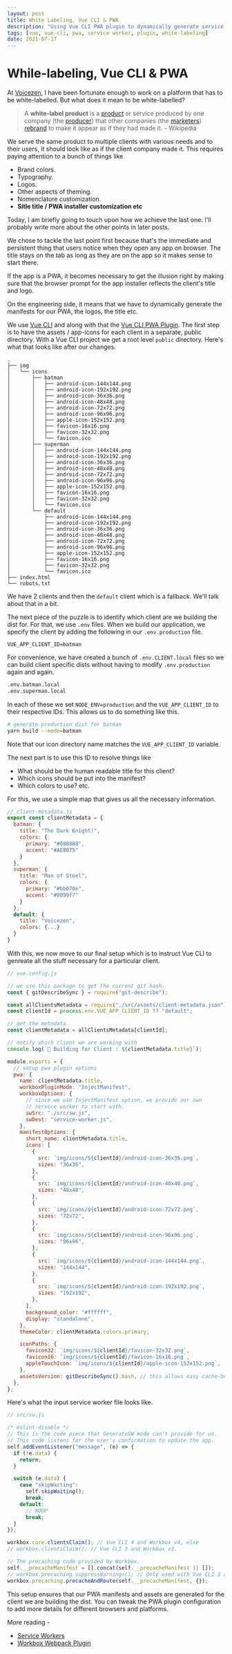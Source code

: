```yaml
---
layout: post
title: White Labeling, Vue CLI & PWA
description: "Using Vue CLI PWA plugin to dynamically generate service worker assets for different clients"
tags: [vue, vue-cli, pwa, service worker, plugin, white-labeling]
date: 2021-07-17
---
```


# While-labeling, Vue CLI & PWA

At [Voicezen](https://voicezen.ai/), I have been fortunate enough to work on a platform that has to be white-labelled. But what does it mean to be white-labelled?

> A **white-label product** is a [product](<https://en.wikipedia.org/wiki/Product_(business)>) or service produced by one company (the [producer](<https://en.wikipedia.org/wiki/Production_(economics)>)) that other companies (the [marketers](https://en.wikipedia.org/wiki/Marketing)) [rebrand](https://en.wikipedia.org/wiki/Rebranding) to make it appear as if they had made it. - Wikipedia

We serve the same product to multiple clients with various needs and to their users, it should look like as if the client company made it. This requires paying attention to a bunch of things like

- Brand colors.
- Typography.
- Logos.
- Other aspects of theming.
- Nomenclature customization.
- **Sitle title / PWA installer customization etc**

Today, I am briefly going to touch upon how we achieve the last one. I'll probably write more about the other points in later posts.

We chose to tackle the last point first because that's the immediate and persistent thing that users notice when they open any app on browser. The title stays on the tab as long as they are on the app so it makes sense to start there.

If the app is a PWA, it becomes necessary to get the illusion right by making sure that the browser prompt for the app installer reflects the client's title and logo.

On the engineering side, it means that we have to dynamically generate the manifests for our PWA, the logos, the title etc.

We use [Vue CLI](https://cli.vuejs.org/) and along with that the [Vue CLI PWA Plugin](https://cli.vuejs.org/core-plugins/pwa.html). The first step is to have the assets / app-icons for each client in a separate, public directory. With a Vue CLI project we get a root level `public` directory. Here's what that looks like after our changes.

```
.
├── img
│   └── icons
│       ├── batman
│       │   ├── android-icon-144x144.png
│       │   ├── android-icon-192x192.png
│       │   ├── android-icon-36x36.png
│       │   ├── android-icon-48x48.png
│       │   ├── android-icon-72x72.png
│       │   ├── android-icon-96x96.png
│       │   ├── apple-icon-152x152.png
│       │   ├── favicon-16x16.png
│       │   ├── favicon-32x32.png
│       │   └── favicon.ico
│       ├── superman
│       │   ├── android-icon-144x144.png
│       │   ├── android-icon-192x192.png
│       │   ├── android-icon-36x36.png
│       │   ├── android-icon-48x48.png
│       │   ├── android-icon-72x72.png
│       │   ├── android-icon-96x96.png
│       │   ├── apple-icon-152x152.png
│       │   ├── favicon-16x16.png
│       │   ├── favicon-32x32.png
│       │   └── favicon.ico
│       └── default
│           ├── android-icon-144x144.png
│           ├── android-icon-192x192.png
│           ├── android-icon-36x36.png
│           ├── android-icon-48x48.png
│           ├── android-icon-72x72.png
│           ├── android-icon-96x96.png
│           ├── apple-icon-152x152.png
│           ├── favicon-16x16.png
│           ├── favicon-32x32.png
│           └── favicon.ico
├── index.html
└── robots.txt
```

We have 2 clients and then the `default` client which is a fallback. We'll talk about that in a bit.

The next piece of the puzzle is to identify which client are we building the dist for. For that, we use `.env` files. When we build our application, we specify the client by adding the following in our `.env.production` file.

```
VUE_APP_CLIENT_ID=batman
```

For convenience, we have created a bunch of `.env.CLIENT.local` files so we can build client specific dists without having to modify `.env.production` again and again.

```bash
.env.batman.local
.env.superman.local
```

In each of these we set `NODE_ENV=production` and the `VUE_APP_CLIENT_ID` to their respective IDs. This allows us to do something like this.

```bash
# generate production dist for batman
yarn build --mode=batman
```

Note that our icon directory name matches the `VUE_APP_CLIENT_ID` variable.

The next part is to use this ID to resolve things like

- What should be the human readable title for this client?
- Which icons should be put into the manifest?
- Which colors to use? etc.

For this, we use a simple map that gives us all the necessary information.

```js
// client-metadata.js
export const clientMetadata = {
  batman: {
    title: "The Dark Knight!",
    colors: {
      primary: "#080808",
      accent: "#AE8875"
    }
  },
  superman: {
    title: "Man of Steel",
    colors: {
      primary: "#bb070e",
      accent: "#0099f7"
    }
  },
  default: {
    title: "Voicezen",
    colors: {...}
  }
}
```

With this, we now move to our final setup which is to instruct Vue CLI to genreate all the stuff necessary for a particular client.

```js
// vue.config.js

// we use this package to get the current git hash.
const { gitDescribeSync } = require("git-describe");

const allClientsMetadata = require("./src/assets/client-metadata.json");
const clientId = process.env.VUE_APP_CLIENT_ID ?? "default";

// get the metedata.
const clientMetadata = allClientsMetadata[clientId];

// notify which client we are working with
console.log(`🚀 Building for Client : ${clientMetadata.title}`);

module.exports = {
  // setup pwa plugin options
  pwa: {
    name: clientMetadata.title,
    workboxPluginMode: "InjectManifest",
    workboxOptions: {
      // since we use InjectManifest option, we provide our own
      // service worker to start with.
      swSrc: "./src/sw.js",
      swDest: "service-worker.js",
    },
    manifestOptions: {
      short_name: clientMetadata.title,
      icons: [
        {
          src: `img/icons/${clientId}/android-icon-36x36.png`,
          sizes: "36x36",
        },
        {
          src: `img/icons/${clientId}/android-icon-48x48.png`,
          sizes: "48x48",
        },
        {
          src: `img/icons/${clientId}/android-icon-72x72.png`,
          sizes: "72x72",
        },
        {
          src: `img/icons/${clientId}/android-icon-96x96.png`,
          sizes: "96x96",
        },
        {
          src: `img/icons/${clientId}/android-icon-144x144.png`,
          sizes: "144x144",
        },
        {
          src: `img/icons/${clientId}/android-icon-192x192.png`,
          sizes: "192x192",
        },
      ],
      background_color: "#ffffff",
      display: "standalone",
    },
    themeColor: clientMetadata.colors.primary,

    iconPaths: {
      favicon32: `img/icons/${clientId}/favicon-32x32.png`,
      favicon16: `img/icons/${clientId}/favicon-16x16.png`,
      appleTouchIcon: `img/icons/${clientId}/apple-icon-152x152.png`,
    },
    assetsVersion: gitDescribeSync().hash, // this allows easy cache-busting
  },
};
```

Here's what the input service worker file looks like.

```js
// src/sw.js

/* eslint-disable */
// This is the code piece that GenerateSW mode can't provide for us.
// This code listens for the user's confirmation to update the app.
self.addEventListener("message", (e) => {
  if (!e.data) {
    return;
  }

  switch (e.data) {
    case "skipWaiting":
      self.skipWaiting();
      break;
    default:
      // NOOP
      break;
  }
});

workbox.core.clientsClaim(); // Vue CLI 4 and Workbox v4, else
// workbox.clientsClaim(); // Vue CLI 3 and Workbox v3.

// The precaching code provided by Workbox.
self.__precacheManifest = [].concat(self.__precacheManifest || []);
// workbox.precaching.suppressWarnings(); // Only used with Vue CLI 3 and Workbox v3.
workbox.precaching.precacheAndRoute(self.__precacheManifest, {});
```

This setup ensures that our PWA manifests and assets are generated for the client we are building the dist. You can tweak the PWA plugin configuration to add more details for different browsers and platforms.

More reading -

- [Service Workers](https://developers.google.com/web/fundamentals/primers/service-workers)
- [Workbox Webpack Plugin](https://developers.google.com/web/tools/workbox/modules/workbox-webpack-plugin)
